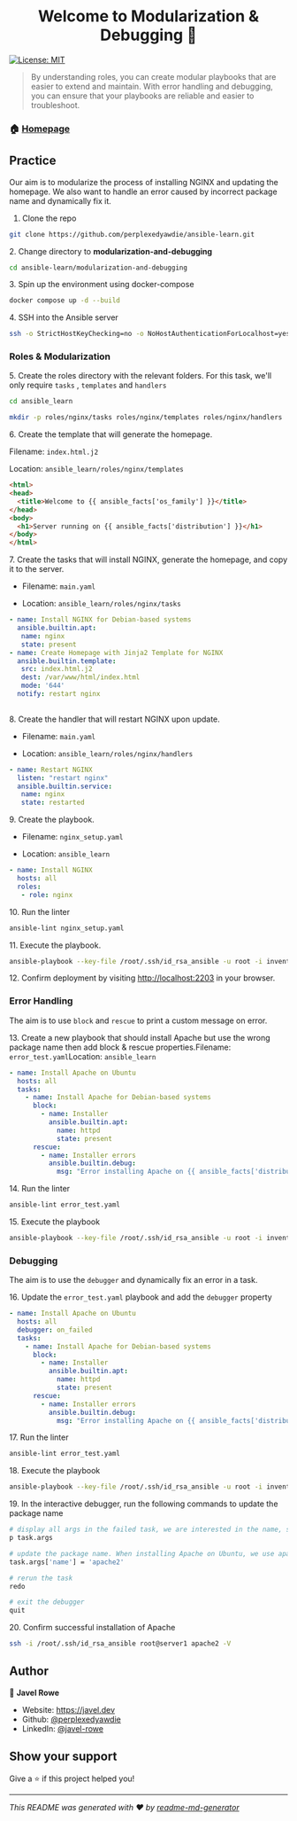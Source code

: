 <h1 align="center">Welcome to Modularization & Debugging 👋</h1>
<p>
  <a href="#" target="_blank">
    <img alt="License: MIT" src="https://img.shields.io/badge/License-MIT-yellow.svg" />
  </a>
</p>

> By understanding roles, you can create modular playbooks that are easier to extend and maintain. With error handling and debugging, you can ensure that your playbooks are reliable and easier to troubleshoot.

### 🏠 [Homepage](https://javel.dev)

## Practice

Our aim is to modularize the process of installing NGINX and updating the homepage. We also want to handle an error caused by incorrect package name and dynamically fix it.

1. Clone the repo
    

```bash
git clone https://github.com/perplexedyawdie/ansible-learn.git
```

2\. Change directory to **modularization-and-debugging**

```bash
cd ansible-learn/modularization-and-debugging
```

3\. Spin up the environment using docker-compose

```bash
docker compose up -d --build
```

4\. SSH into the Ansible server

```bash
ssh -o StrictHostKeyChecking=no -o NoHostAuthenticationForLocalhost=yes root@localhost -p 2200# password: test123
```

### Roles & Modularization

5\. Create the roles directory with the relevant folders. For this task, we'll only require `tasks` , `templates` and `handlers`

```bash
cd ansible_learn

mkdir -p roles/nginx/tasks roles/nginx/templates roles/nginx/handlers

```

6\. Create the template that will generate the homepage.

Filename: `index.html.j2`

Location: `ansible_learn/roles/nginx/templates`

```Html
<html>
<head>
  <title>Welcome to {{ ansible_facts['os_family'] }}</title>
</head>
<body>
  <h1>Server running on {{ ansible_facts['distribution'] }}</h1>
</body>
</html>

```

7\. Create the tasks that will install NGINX, generate the homepage, and copy it to the server.

* Filename: `main.yaml`
    
* Location: `ansible_learn/roles/nginx/tasks`
    

```yaml
- name: Install NGINX for Debian-based systems   
  ansible.builtin.apt:
   name: nginx
   state: present
- name: Create Homepage with Jinja2 Template for NGINX
  ansible.builtin.template:
   src: index.html.j2
   dest: /var/www/html/index.html
   mode: '644'
  notify: restart nginx
   
```

8\. Create the handler that will restart NGINX upon update.

* Filename: `main.yaml`
    
* Location: `ansible_learn/roles/nginx/handlers`
    

```yaml
- name: Restart NGINX
  listen: "restart nginx"
  ansible.builtin.service:
   name: nginx
   state: restarted
```

9\. Create the playbook.

* Filename: `nginx_setup.yaml`
    
* Location: `ansible_learn`
    

```yaml
- name: Install NGINX
  hosts: all
  roles:
   - role: nginx    

```

10\. Run the linter

```bash
ansible-lint nginx_setup.yaml

```

11\. Execute the playbook.

```bash
ansible-playbook --key-file /root/.ssh/id_rsa_ansible -u root -i inventory.yaml nginx_setup.yaml

```

12\. Confirm deployment by visiting [http://localhost:2203](http://localhost:2203/) in your browser.

### Error Handling

The aim is to use `block` and `rescue` to print a custom message on error.

  
13\. Create a new playbook that should install Apache but use the wrong package name then add block & rescue properties.Filename: `error_test.yaml`Location: `ansible_learn`

```yaml
- name: Install Apache on Ubuntu
  hosts: all
  tasks:
    - name: Install Apache for Debian-based systems
      block:
        - name: Installer
          ansible.builtin.apt:
            name: httpd
            state: present
      rescue:
        - name: Installer errors
          ansible.builtin.debug:
            msg: "Error installing Apache on {{ ansible_facts['distribution'] }}"
```

14\. Run the linter

```bash
ansible-lint error_test.yaml

```

15\. Execute the playbook

```bash
ansible-playbook --key-file /root/.ssh/id_rsa_ansible -u root -i inventory.yaml error_test.yaml
```

### Debugging

The aim is to use the `debugger` and dynamically fix an error in a task.

  
16\. Update the `error_test.yaml` playbook and add the `debugger` property

```yaml
- name: Install Apache on Ubuntu
  hosts: all
  debugger: on_failed  
  tasks:
    - name: Install Apache for Debian-based systems
      block:
        - name: Installer
          ansible.builtin.apt:
            name: httpd
            state: present
      rescue:
        - name: Installer errors
          ansible.builtin.debug:
            msg: "Error installing Apache on {{ ansible_facts['distribution'] }}"
```

17\. Run the linter

```bash
ansible-lint error_test.yaml

```

18\. Execute the playbook

```bash
ansible-playbook --key-file /root/.ssh/id_rsa_ansible -u root -i inventory.yaml error_test.yaml

```

19\. In the interactive debugger, run the following commands to update the package name

```bash
# display all args in the failed task, we are interested in the name, since that contains the name of the package
p task.args

# update the package name. When installing Apache on Ubuntu, we use apache2
task.args['name'] = 'apache2'

# rerun the task
redo

# exit the debugger
quit
```

20\. Confirm successful installation of Apache

```bash
ssh -i /root/.ssh/id_rsa_ansible root@server1 apache2 -V

```

## Author

👤 **Javel Rowe**

* Website: https://javel.dev
* Github: [@perplexedyawdie](https://github.com/perplexedyawdie)
* LinkedIn: [@javel-rowe](https://linkedin.com/in/javel-rowe)

## Show your support

Give a ⭐️ if this project helped you!

***
_This README was generated with ❤️ by [readme-md-generator](https://github.com/kefranabg/readme-md-generator)_